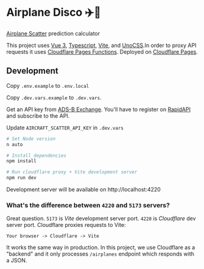 # Airplane Disco ✈️🪩

[Airplane Scatter](https://en.wikipedia.org/wiki/Airplane_scatter) prediction calculator

This project uses [Vue 3](https://vuejs.org/), [Typescript](https://www.typescriptlang.org/), [Vite](https://vitejs.dev/), and [UnoCSS](https://github.com/unocss/unocss).In order to proxy API requests it uses [Cloudflare Pages Functions](https://developers.cloudflare.com/pages/platform/functions/). Deployed on [Cloudflare Pages](https://pages.cloudflare.com/).

## Development

Copy `.env.example` to `.env.local`

Copy `.dev.vars.example` to `.dev.vars`.

Get an API key from [ADS-B Exchange](https://www.adsbexchange.com/free-aircraft-scatter-data-via-rapidapi/). You'll have to register on [RapidAPI](https://rapidapi.com) and subscribe to the API.

Update `AIRCRAFT_SCATTER_API_KEY` in `.dev.vars`

```sh
# Set Node version
n auto

# Install dependencies
npm install

# Run cloudflare proxy + Vite development server
npm run dev
```

Development server will be available on http://localhost:4220

### What's the difference between `4220` and `5173` servers?

Great question. `5173` is _Vite_ development server port. `4220` is _Cloudflare_ dev server port. Cloudflare proxies requests to Vite:

```
Your browser -> Cloudflare -> Vite
```

It works the same way in production. In this project, we use Cloudflare as a "backend" and it only processes `/airplanes` endpoint which responds with a JSON.
